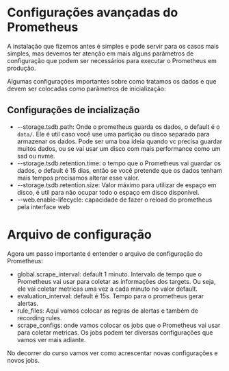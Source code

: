 # Configurações avançadas do Prometheus

A instalação que fizemos antes é simples e pode servir para os casos mais simples, mas devemos ter atenção em mais alguns parâmetros de configuração que podem ser necessários para executar o Prometheus em produção.

Algumas configurações importantes sobre como tratamos os dados e que devem ser colocadas como parâmetros de inicialização:

## Configurações de incialização

* --storage.tsdb.path: Onde o prometheus guarda os dados, o default é o `data/`. Ele é util caso você use uma partição ou disco separado para armazenar os dados. Pode ser uma boa ideia quando vc precisa guardar muitos dados, ou se vai usar um disco com mais performance como um ssd ou nvme.
* --storage.tsdb.retention.time: o tempo que o Prometheus vai guardar os dados, o default é 15 dias, então se você pretende que os dados tenham mais tempos precisamos alterar esse valor.
* --storage.tsdb.retention.size: Valor máximo para utilizar de espaço em disco, é util para não ocupar todo o espaço em disco disponivel.
* --web.enable-lifecycle: capacidade de fazer o reload do prometheus pela interface web

# Arquivo de configuração

Agora um passo importante é entender o arquivo de configuração do Prometheus:

* global.scrape_interval: default 1 minuto. Intervalo de tempo que o Prometheus vai usar para coletar as informações dos targets. Ou seja, ele vai coletar metricas uma vez a cada minuto no valor default.
* evaluation_interval: default é 15s. Tempo para o prometheus gerar alertas.
* rule_files: Aqui vamos colocar as regras de alertas e também de recording rules.
* scrape_configs: onde vamos colocar os jobs que o Prometheus vai usar para coletar metricas. Os jobs podem ter diversas configurações que vamos ver mais adiante.

No decorrer do curso vamos ver como acrescentar novas configurações e novos jobs.
